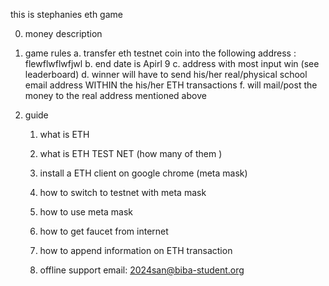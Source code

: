this is stephanies eth game

0. money description

1. game rules
    a. transfer eth testnet coin into the following address : flewflwflwfjwl
    b. end  date is Apirl 9
    c. address with most input win (see leaderboard)
    d. winner will have to send his/her real/physical school email address WITHIN the his/her ETH transactions
    f. will mail/post the money to the real address mentioned above



2. guide

    1. what is ETH
    2. what is ETH TEST NET (how many of them )
    3. install a ETH client on google chrome (meta mask)
    4. how to switch to testnet with meta mask
    5. how to use meta mask
    6. how to get faucet from internet
    7. how to append information on ETH transaction

    8. offline support email: 2024san@biba-student.org
